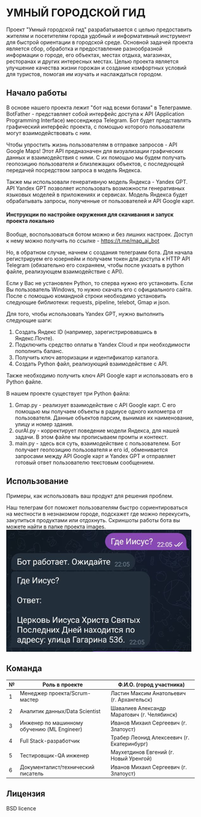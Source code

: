 # УМНЫЙ ГОРОДСКОЙ ГИД

Проект "Умный городской гид" разрабатывается с целью предоставить жителям и посетителям города удобный и информативный инструмент для быстрой ориентации в городской среде. Основной задачей проекта является сбор, обработка и предоставление разнообразной информации о городе, его объектах, местах отдыха, магазинах, ресторанах и других интересных местах.
Целью проекта является улучшение качества жизни горожан и создание комфортных условий для туристов, помогая им изучать и наслаждаться городом. 

## Начало работы

В основе нашего проекта лежит "бот над всеми ботами" в Телеграмме. BotFather - представляет собой интерфейс доступа к API (Application Programming Interface) мессенджера Telegram. Бот будет представлять графический интерфейс проекта, с помощью которого пользователи могут взаимодействовать с ним. 

Чтобы упростить жизнь пользователям в отправке запросов - API Google Maps! Этот API предназначен для визуализации графических данных и взаимодействия с ними. С их помощью мы будем получать геопозицию пользователя и близлежащих объектов, с последующей передачей посредством запроса в модель Яндекса.

Также мы использовали генеративную модель Яндекса - Yandex GPT. API Yandex GPT позволяет использовать возможности генеративных языковых моделей в приложениях и сервисах. Модель Яндекса будет обрабатывать запросы, полученные от пользователей и API Google карт. 

#### Инструкции по настройке окружения для скачивания и запуск проекта локально

Вообще, воспользоваться ботом можно и без лишних настроек. Доступ к нему можно получить по ссылке - https://t.me/map_ai_bot

Но, в обратном случае, начнем с создания телеграмм бота. Для начала регистрируем его юзернейм и получаем токен для доступа к HTTP API Telegram (обязательно его сохраняем, чтобы после указать в python файле, реализующем взаимодействие с API).

Если у Вас не установлен Python, то сперва нужно его установить. Если Вы пользователь Windows, то нужно скачать его с официального сайта. После с помощью командной строки необходимо установить следующие библиотеки: requests, pipeline, telebot, Gmap и json.

Для того, чтобы использовать Yandex GPT, нужно выполнить следующие шаги:
1. Создать Яндекс ID (например, зарегистрировавшись в Яндекс.Почте).
2. Подключить средство оплаты в Yandex Cloud и при необходимости пополнить баланс.
3. Получить ключ авторизации и идентификатор каталога.
4. Создать Python файл, реализующий взаимодействие с API.


Также необходимо получить ключ API Google карт и использовать его в Python файле.

В нашем проекте существует три Python файла:
1. Gmap.py - реализует взаимодействие с API Google карт. С его помощью мы получаем объекты в радиусе одного километра от пользователя. Данные объектов парсим, вынимая их наименование, улицу и номер здания.
2. ourAI.py - корректирует поведение модели Яндекса, для нашей задачи. В этом файле мы прописываем промты и контекст.
3. main.py - здесь вся суть, взаимодействие с пользователем. Бот получает геопозицию пользователя и его id, обменивается запросами между API Google карт и Yandex GPT и отправляет готовый ответ пользователю текстовым сообщением.
## Использование

Примеры, как использовать ваш продукт для решения проблем.

Наш телеграм бот поможет пользователям быстро сориентироваться на местности в незнакомом городе, подскажет где можно перекусить, закупиться продуктами или отдохнуть. Cкриншоты работы бота вы можете найти в папке проекта images.
![Screenshot 1](https://github.com/geniusLAT/great_project/blob/72b19d0911843447abb5030784f3b3be5f8816d9/Pasted%20image%2020231221011436.png?raw=true)


## Команда

| №	| Роль в проекте							  |	Ф.И.О. (город участника)                    |
|---|---------------------------------------------|---------------------------------------------|
| 1	| Менеджер проекта/Scrum-мастер				  |	Ластин Максим Анатольевич (г. Архангельск)  |
| 2	| Аналитик данных/Data Scientist			  |	Шавалиев Александр Маратович (г. Челябинск) |
| 3	| Инженер по машинному обучению (ML Engineer) |	Иванов Михаил Сергеевич (г. Златоуст)       |
| 4	| Full Stack-разработчик					  |	Трабер Леонид Алексеевич (г. Екатеринбург)  |
| 5	| Тестировщик-QA инженер					  |	Маухетдинов Евгений (г. Новый Уренгой)      |
| 6	| Документалист/технический писатель		  |	Иванов Михаил Сергеевич (г. Златоуст)       |

## Лицензия

BSD licence
